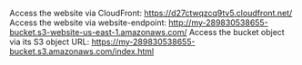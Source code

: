 Access the website via CloudFront:
https://d27ctwqzcq9tv5.cloudfront.net/
Access the website via website-endpoint:
http://my-289830538655-bucket.s3-website-us-east-1.amazonaws.com/
Access the bucket object via its S3 object URL:
https://my-289830538655-bucket.s3.amazonaws.com/index.html